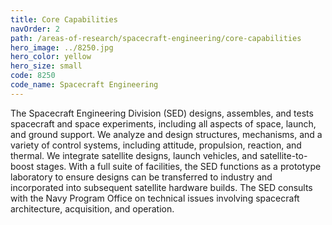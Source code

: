 ```yaml
---
title: Core Capabilities
navOrder: 2
path: /areas-of-research/spacecraft-engineering/core-capabilities
hero_image: ../8250.jpg
hero_color: yellow
hero_size: small
code: 8250
code_name: Spacecraft Engineering
---
```

The Spacecraft Engineering Division (SED) designs, assembles, and tests spacecraft and space experiments, including all aspects of space, launch, and ground support. We analyze and design structures, mechanisms, and a variety of control systems, including attitude, propulsion, reaction, and thermal. We integrate satellite designs, launch vehicles, and satellite-to-boost stages. With a full suite of facilities, the SED functions as a prototype laboratory to ensure designs can be transferred to industry and incorporated into subsequent satellite hardware builds. The SED consults with the Navy Program Office on technical issues involving spacecraft architecture, acquisition, and operation.